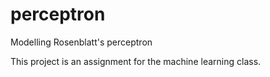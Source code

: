 # perceptron
Modelling Rosenblatt's perceptron

This project is an assignment for the machine learning class.
